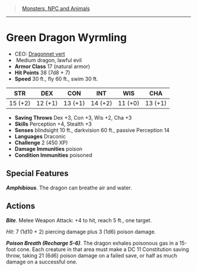 ﻿---
!MonsterVO
Type: dragon
Size: Medium
Alignment: lawful evil
ArmorClass: 17 (natural armor)
HitPoints: 38 (7d8 + 7)
Speed: 30 ft., fly 60 ft., swim 30 ft.
Strength: 15 (+2)
Dexterity: 12 (+1)
Constitution: 13 (+1)
Intelligence: 14 (+2)
Wisdom: 11 (+0)
Charisma: 13 (+1)
SavingThrows: Dex +3, Con +3, Wis +2, Cha +3
Skills: Perception +4, Stealth +3
DamageImmunities: poison
ConditionImmunities: poisoned
Senses: blindsight 10 ft., darkvision 60 ft., passive Perception 14
Languages: Draconic
Challenge: 2 (450 XP)
Id: monsters_vo.md#green-dragon-wyrmling
ParentLink: monsters_vo.md#monsters-npc-and-animals
Name: Green Dragon Wyrmling
ParentName: Monsters, NPC and Animals
NameLevel: 1
AltName: '[Dragonnet vert](hd_monsters_dragonnet_vert.md)'
Attributes: {}
---
> [Monsters, NPC and Animals](srd_monsters.md)

---

# Green Dragon Wyrmling

- CEO: [Dragonnet vert](hd_monsters_dragonnet_vert.md)
-  Medium dragon, lawful evil
- **Armor Class** 17 (natural armor)
- **Hit Points** 38 (7d8 + 7)
- **Speed** 30 ft., fly 60 ft., swim 30 ft.

|STR|DEX|CON|INT|WIS|CHA|
|---|---|---|---|---|---|
|15 (+2)|12 (+1)|13 (+1)|14 (+2)|11 (+0)|13 (+1)|

- **Saving Throws** Dex +3, Con +3, Wis +2, Cha +3
- **Skills** Perception +4, Stealth +3
- **Senses** blindsight 10 ft., darkvision 60 ft., passive Perception 14
- **Languages** Draconic
- **Challenge** 2 (450 XP)
- **Damage Immunities** poison
- **Condition Immunities** poisoned

## Special Features

**_Amphibious_**. The dragon can breathe air and water.

## Actions

**_Bite_**. Melee Weapon Attack: +4 to hit, reach 5 ft., one target.

_Hit_: 7 (1d10 + 2) piercing damage plus 3 (1d6) poison damage.

**_Poison Breath (Recharge 5-6)_**. The dragon exhales poisonous gas in a 15-foot cone. Each creature in that area must make a DC 11 Constitution saving throw, taking 21 (6d6) poison damage on a failed save, or half as much damage on a successful one.

